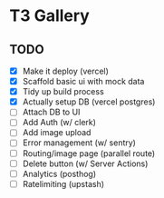 # T3 Gallery 

## TODO

- [x] Make it deploy (vercel)
- [x] Scaffold basic ui with mock data
- [x] Tidy up build process
- [x] Actually setup DB (vercel postgres)
- [ ] Attach DB to UI
- [ ] Add Auth (w/ clerk)
- [ ] Add image upload
- [ ] Error management (w/ sentry)
- [ ] Routing/image page (parallel route)
- [ ] Delete button (w/ Server Actions)
- [ ] Analytics (posthog)
- [ ] Ratelimiting (upstash)